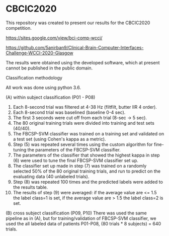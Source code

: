 # CBCIC2020

This repository was created to present our results for the CBCIC2020 competition.

https://sites.google.com/view/bci-comp-wcci/

https://github.com/5anirban9/Clinical-Brain-Computer-Interfaces-Challenge-WCCI-2020-Glasgow

The results were obtained using the developed software, which at present cannot be published in the public domain.


Classification methodology

All work was done using python 3.6.

(A)  within subject classification (P01 - P08) 
1. Each 8-second trial was filtered at 4-38 Hz (filtfilt, butter IIR 4 order).
2. Each 8-second trial was baselined (baseline 0-4 sec).
3. The first 3 seconds were cut off from each trial (8-sec -> 5 sec).
4. The 80 original training trials were divided into training and test sets (40/40).
5. The FBCSP-SVM classifier was trained on a training set and validated on a test set (using Cohen's kappa as a metric).
6. Step (5) was repeated several times using the custom algorithm for fine-tuning the parameters of the FBCSP-SVM classifier.
7. The parameters of the classifier that showed the highest kappa in step (6) were used to tune the final FBCSP-SVM classifier set up.
8. The classifier set up made in step (7) was trained on a randomly selected 50% of the 80 original training trials, and run to predict on the evaluating data (40 unlabeled trials).
9. Step (8) was repeated 100 times and the predicted labels were added to the results table.
10. The results of step (9) were averaged: if the average value are <= 1.5 the label class=1 is set, if the average value are > 1.5  the label class=2 is set.

(B) cross subject classification (P09, P10) 
There was used the same pipeline as in (A), but for training/validation of FBCSP-SVM classifier, we used the all labeled data of patients P01-P08, (80 trials * 8 subjects) = 640 trials.
